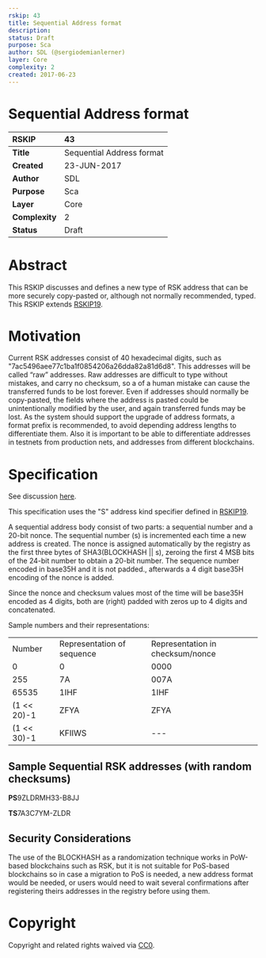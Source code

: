 ```yaml
---
rskip: 43
title: Sequential Address format
description: 
status: Draft
purpose: Sca
author: SDL (@sergiodemianlerner)
layer: Core
complexity: 2
created: 2017-06-23
---
```


# Sequential Address format

|RSKIP          |43           |
| :------------ |:-------------|
|**Title**      |Sequential Address format|
|**Created**    |23-JUN-2017 |
|**Author**     |SDL |
|**Purpose**    |Sca |
|**Layer**      |Core |
|**Complexity** |2 |
|**Status**     |Draft | 

# **Abstract**

This RSKIP discusses and defines a new type of RSK address that can be more securely copy-pasted or, although not normally recommended, typed. This RSKIP extends [RSKIP19].

# **Motivation**

Current RSK addresses consist of 40 hexadecimal digits, such as "7ac5496aee77c1ba1f0854206a26dda82a81d6d8". This addresses will be called “raw” addresses. Raw addresses are difficult to type without mistakes, and carry no checksum, so a of a human mistake can cause the transferred funds to be lost forever. Even if addresses should normally be copy-pasted, the fields where the address is pasted could be unintentionally modified by the user, and again transferred funds may be lost. As the system should support the upgrade of address formats, a format prefix is recommended, to avoid depending address lengths to differentiate them. Also it is important to be able to differentiate addresses in testnets from production nets, and addresses from different blockchains.



# **Specification**

See discussion [here](https://github.com/rsksmart/RSKIPs/issues/81).

This specification uses the "S" address kind specifier defined in [RSKIP19].

A sequential address body consist of two parts: a sequential number and a 20-bit nonce. The sequential number (s) is incremented each time a new address is created. The nonce is assigned automatically by the registry as the first three bytes of SHA3(BLOCKHASH || s), zeroing the first 4 MSB bits of the 24-bit number to obtain a 20-bit number. The sequence number encoded in base35H and it is not padded., afterwards a 4 digit base35H encoding of the nonce is added.

Since the nonce and checksum values most of the time will be base35H encoded as 4 digits, both are (right) padded with zeros up to 4 digits and concatenated. 

Sample numbers and their representations:

<table>
  <tr>
    <td>Number</td>
    <td>Representation of sequence</td>
    <td>Representation in checksum/nonce</td>
  </tr>
  <tr>
    <td>0</td>
    <td>0</td>
    <td>0000</td>
  </tr>
  <tr>
    <td>255</td>
    <td>7A</td>
    <td>007A</td>
  </tr>
  <tr>
    <td>65535</td>
    <td>1IHF</td>
    <td>1IHF</td>
  </tr>
  <tr>
    <td>(1 << 20)-1</td>
    <td>ZFYA</td>
    <td>ZFYA</td>
  </tr>
  <tr>
    <td>(1 << 30)-1</td>
    <td>KFIIWS</td>
    <td>---</td>
  </tr>
</table>


## Sample Sequential RSK addresses (with random checksums)

**PS**9ZLDRMH33-B8JJ

**TS**7A3C7YM-ZLDR

## Security Considerations

The use of the BLOCKHASH as a randomization technique works in PoW-based blockchains such as RSK, but it is not suitable for PoS-based blockchains so in case a migration to PoS is needed, a new address format would be needed, or users would need to wait several confirmations after registering theirs addresses in the registry before using them.

[RSKIP19]: https://github.com/rsksmart/RSKIPs/blob/master/IPs/RSKIP19.md

# **Copyright**

Copyright and related rights waived via [CC0](https://creativecommons.org/publicdomain/zero/1.0/).